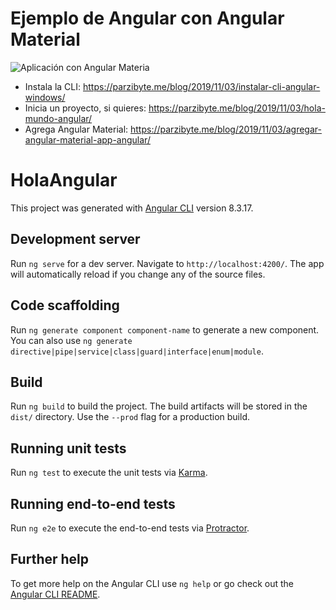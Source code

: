 # Ejemplo de Angular con Angular Material

![Aplicación con Angular Materia](https://parzibyte.me/blog/wp-content/uploads/2019/11/Probando-Angular-Material.jpg)

- Instala la CLI: https://parzibyte.me/blog/2019/11/03/instalar-cli-angular-windows/
- Inicia un proyecto, si quieres: https://parzibyte.me/blog/2019/11/03/hola-mundo-angular/
- Agrega Angular Material: https://parzibyte.me/blog/2019/11/03/agregar-angular-material-app-angular/



# HolaAngular

This project was generated with [Angular CLI](https://github.com/angular/angular-cli) version 8.3.17.

## Development server

Run `ng serve` for a dev server. Navigate to `http://localhost:4200/`. The app will automatically reload if you change any of the source files.

## Code scaffolding

Run `ng generate component component-name` to generate a new component. You can also use `ng generate directive|pipe|service|class|guard|interface|enum|module`.

## Build

Run `ng build` to build the project. The build artifacts will be stored in the `dist/` directory. Use the `--prod` flag for a production build.

## Running unit tests

Run `ng test` to execute the unit tests via [Karma](https://karma-runner.github.io).

## Running end-to-end tests

Run `ng e2e` to execute the end-to-end tests via [Protractor](http://www.protractortest.org/).

## Further help

To get more help on the Angular CLI use `ng help` or go check out the [Angular CLI README](https://github.com/angular/angular-cli/blob/master/README.md).
